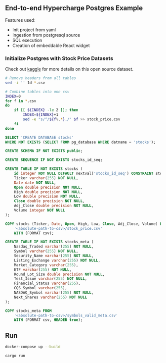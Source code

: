 ## End-to-end Hypercharge Postgres Example

Features used:
- Init project from yaml
- Ingestion from postgresql source
- SQL execution
- Creation of embeddable React widget

### Initialize Postgres with Stock Price Datasets

Check out [kaggle](https://www.kaggle.com/datasets/jacksoncrow/stock-market-dataset) for more details on this open source dataset.

```bash
# Remove headers from all tables
sed -i '' 1d *.csv

# Combine tables into one csv
INDEX=0
for f in *.csv
do
	if [[ ${INDEX} -le 2 ]]; then
		INDEX=${INDEX}+1
		sed -e "s/^/${f%.*},/" $f >> stock_price.csv
	fi
done
```

```sql
SELECT 'CREATE DATABASE stocks'
WHERE NOT EXISTS (SELECT FROM pg_database WHERE datname = 'stocks');

CREATE SCHEMA IF NOT EXISTS public;

CREATE SEQUENCE IF NOT EXISTS stocks_id_seq;

CREATE TABLE IF NOT EXISTS stocks (
    id integer NOT NULL DEFAULT nextval('stocks_id_seq') CONSTRAINT stocks_pk PRIMARY KEY,
    Ticker varchar(255) NOT NULL,
    Date date NOT NULL,
    Open double precision NOT NULL,
    High double precision NOT NULL,
    Low double precision NOT NULL,
    Close double precision NOT NULL,
    Adj_Close double precision NOT NULL,
    Volume integer NOT NULL
);

COPY stocks (Ticker, Date, Open, High, Low, Close, Adj_Close, Volume) FROM
    '<absolute-path-to-csv>/stock_price.csv'
    WITH (FORMAT csv);

CREATE TABLE IF NOT EXISTS stocks_meta (
    Nasdaq_Traded varchar(255) NOT NULL,
    Symbol varchar(255) NOT NULL,
    Security_Name varchar(255) NOT NULL,
    Listing_Exchange varchar(255) NOT NULL,
    Market_Category varchar(255),
    ETF varchar(255) NOT NULL,
    Round_Lot_Size double precision NOT NULL,
    Test_Issue varchar(255) NOT NULL,
    Financial_Status varchar(255),
    CQS_Symbol varchar(255),
    NASDAQ_Symbol varchar(255) NOT NULL,
    Next_Shares varchar(255) NOT NULL
);

COPY stocks_meta FROM
    '<absolute-path-to-csv>/symbols_valid_meta.csv'
    WITH (FORMAT csv, HEADER true);
```

## Run

```bash
docker-compose up --build
```

```bash
cargo run
```
